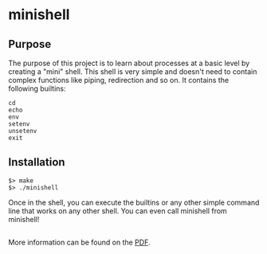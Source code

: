 # minishell

## Purpose

The purpose of this project is to learn about processes at a basic level by creating a "mini" shell.
This shell is very simple and doesn't need to contain complex functions like piping, redirection and so on.
It contains the following builtins:

```
cd
echo
env
setenv
unsetenv
exit
```

## Installation

```
$> make
$> ./minishell
```

Once in the shell, you can execute the builtins or any other simple command line that works on any other shell.
You can even call minishell from minishell!

##
More information can be found on the [PDF].

[PDF]: https://github.com/gharieni/minishell/minishell.en.pdf
